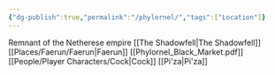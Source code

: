 ```yaml
---
{"dg-publish":true,"permalink":"/phylornel/","tags":["Location"]}
---
```


Remnant of the Netherese empire
[[The Shadowfell\|The Shadowfell]]
[[Places/Faerun/Faerun\|Faerun]]
[[Phylornel_Black_Market.pdf]]
[[People/Player Characters/Cock\|Cock]]
[[Pi'za\|Pi'za]]

